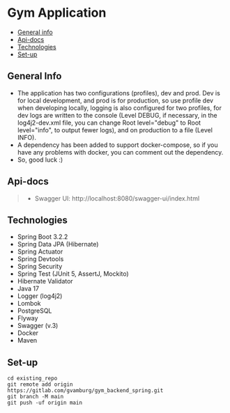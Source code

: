 # Gym Application

* [General info](#general-info)
* [Api-docs](#api-docs)
* [Technologies](#technologies)
* [Set-up](#set-up)

## General Info

- The application has two configurations (profiles), dev and prod. Dev is for local development, and prod is for production, so use profile dev when developing locally, logging is also configured for two profiles, for dev logs are written
  to the console (Level DEBUG, if necessary, in the log4j2-dev.xml file, you can change Root level="debug" to Root level="info", to output fewer logs), and on production to a file (Level INFO).
- A dependency has been added to support docker-compose, so if you have any problems with docker, you can comment out the dependency.
- So, good luck :)

## Api-docs

> - Swagger UI: http://localhost:8080/swagger-ui/index.html

## Technologies
- Spring Boot 3.2.2
- Spring Data JPA (Hibernate)
- Spring Actuator
- Spring Devtools
- Spring Security
- Spring Test (JUnit 5, AssertJ, Mockito)
- Hibernate Validator
- Java 17
- Logger (log4j2)
- Lombok
- PostgreSQL
- Flyway
- Swagger (v.3)
- Docker
- Maven

## Set-up
`cd existing_repo` <br>
`git remote add origin https://gitlab.com/gvamburg/gym_backend_spring.git` <br>
`git branch -M main` <br>
`git push -uf origin main`
